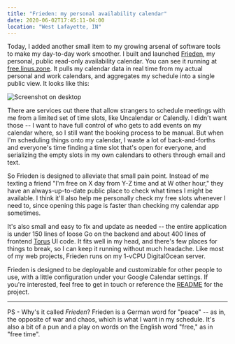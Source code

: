 ```yaml
---
title: "Frieden: my personal availability calendar"
date: 2020-06-02T17:45:11-04:00
location: "West Lafayette, IN"
---
```


Today, I added another small item to my growing arsenal of software tools to make my day-to-day work smoother. I built and launched [Frieden](https://github.com/thesephist/frieden), my personal, public read-only availability calendar. You can see it running at [free.linus.zone](https://free.linus.zone). It pulls my calendar data in real time from my actual personal and work calendars, and aggregates my schedule into a single public view. It looks like this:

<p><img src="/img/frieden.png" alt="Screenshot on desktop" class="blend-multiply"></p>

There are services out there that allow strangers to schedule meetings with me from a limited set of time slots, like Uncalendar or Calendly. I didn't want those -- I want to have full control of who gets to add events on my calendar where, so I still want the booking process to be manual. But when I'm scheduling things onto my calendar, I waste a lot of back-and-forths and everyone's time finding a time slot that's open for everyone, and serializing the empty slots in my own calendars to others through email and text.

So Frieden is designed to alleviate that small pain point. Instead of me texting a friend "I'm free on X day from Y-Z time and at W other hour," they have an always-up-to-date public place to check what times I might be available. I think it'll also help me personally check my free slots whenever I need to, since opening this page is faster than checking my calendar app sometimes.

It's also small and easy to fix and update as needed -- the entire application is under 150 lines of loose Go on the backend and about 400 lines of frontend [Torus](https://github.com/thesephist/torus) UI code. It fits well in my head, and there's few places for things to break, so I can keep it running without much headache. Like most of my web projects, Frieden runs on my 1-vCPU DigitalOcean server.

Frieden is designed to be deployable and customizable for other people to use, with a little configuration under your Google Calendar settings. If you're interested, feel free to get in touch or reference the [README](https://github.com/thesephist/frieden/blob/master/README.md) for the project.

---

PS - Why's it called _Frieden_? Frieden is a German word for "peace" -- as in, the opposite of war and chaos, which is what I want in my schedule. It's also a bit of a pun and a play on words on the English word "free," as in "free time".
